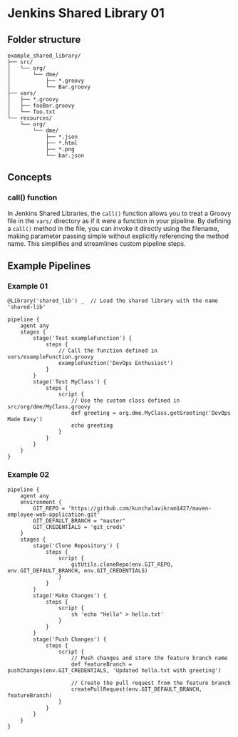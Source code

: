 # Jenkins Shared Library 01

## Folder structure
```
example_shared_library/
├── src/
│   └── org/
│       └── dme/
│           ├── *.groovy
│           └── Bar.groovy
├── vars/
│   ├── *.groovy
│   ├── fooBar.groovy 
│   └── foo.txt
└── resources/
    └── org/
        └── dme/
            ├── *.json
            ├── *.html
            ├── *.png
            └── bar.json
```

## Concepts

### call() function

In Jenkins Shared Libraries, the `call()` function allows you to treat a Groovy file in the `vars/` directory as if it were a function in your pipeline. By defining a `call()` method in the file, you can invoke it directly using the filename, making parameter passing simple without explicitly referencing the method name. This simplifies and streamlines custom pipeline steps.

## Example Pipelines

### Example 01
```
@Library('shared_lib') _  // Load the shared library with the name 'shared-lib'

pipeline {
    agent any
    stages {
        stage('Test exampleFunction') {
            steps {
                // Call the function defined in vars/exampleFunction.groovy
                exampleFunction('DevOps Enthusiast')
            }
        }
        stage('Test MyClass') {
            steps {
                script {
                    // Use the custom class defined in src/org/dme/MyClass.groovy
                    def greeting = org.dme.MyClass.getGreeting('DevOps Made Easy')
                    echo greeting
                }
            }
        }
    }
}
```
### Example 02
```
pipeline {
    agent any
    environment {
        GIT_REPO = 'https://github.com/kunchalavikram1427/maven-employee-web-application.git'
        GIT_DEFAULT_BRANCH = "master"
        GIT_CREDENTIALS = 'git_creds'
    }
    stages {
        stage('Clone Repository') {
            steps {
                script {
                    gitUtils.cloneRepo(env.GIT_REPO, env.GIT_DEFAULT_BRANCH, env.GIT_CREDENTIALS)
                }
            }
        }
        stage('Make Changes') {
            steps {
                script {
                    sh 'echo "Hello" > hello.txt'
                }
            }
        }
        stage('Push Changes') {
            steps {
                script {
                    // Push changes and store the feature branch name
                    def featureBranch = pushChanges(env.GIT_CREDENTIALS, 'Updated hello.txt with greeting')
                    
                    // Create the pull request from the feature branch
                    createPullRequest(env.GIT_DEFAULT_BRANCH, featureBranch)
                }
            }
        }
    }
}
```